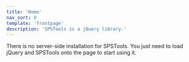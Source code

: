 ```yaml
---
title: 'Home'
nav_sort: 0
template: 'frontpage'
description: 'SPSTools is a jQuery library.'
---
```


There is no server-side installation for SPSTools. You just need to load jQuery and SPSTools onto the page to start using it.
